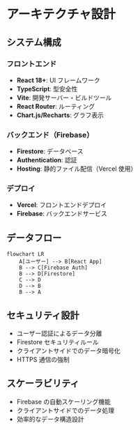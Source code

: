 # アーキテクチャ設計

## システム構成

### フロントエンド

- **React 18+**: UI フレームワーク
- **TypeScript**: 型安全性
- **Vite**: 開発サーバー・ビルドツール
- **React Router**: ルーティング
- **Chart.js/Recharts**: グラフ表示

### バックエンド（Firebase）

- **Firestore**: データベース
- **Authentication**: 認証
- **Hosting**: 静的ファイル配信（Vercel 使用）

### デプロイ

- **Vercel**: フロントエンドデプロイ
- **Firebase**: バックエンドサービス

## データフロー

```mermaid
flowchart LR
    A[ユーザー] --> B[React App]
    B --> C[Firebase Auth]
    B --> D[Firestore]
    C --> D
    D --> B
    B --> A
```

## セキュリティ設計

- ユーザー認証によるデータ分離
- Firestore セキュリティルール
- クライアントサイドでのデータ暗号化
- HTTPS 通信の強制

## スケーラビリティ

- Firebase の自動スケーリング機能
- クライアントサイドでのデータ処理
- 効率的なデータ構造設計
